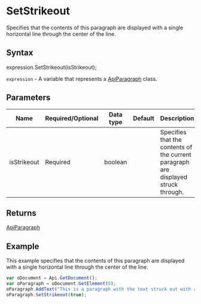 # SetStrikeout

Specifies that the contents of this paragraph are displayed with a single horizontal line through the center of the line.

## Syntax

expression.SetStrikeout(isStrikeout);

`expression` - A variable that represents a [ApiParagraph](../ApiParagraph.md) class.

## Parameters

| **Name** | **Required/Optional** | **Data type** | **Default** | **Description** |
| ------------- | ------------- | ------------- | ------------- | ------------- |
| isStrikeout | Required | boolean |  | Specifies that the contents of the current paragraph are displayed struck through. |

## Returns

[ApiParagraph](../../ApiParagraph/ApiParagraph.md)

## Example

This example specifies that the contents of this paragraph are displayed with a single horizontal line through the center of the line.

```javascript
var oDocument = Api.GetDocument();
var oParagraph = oDocument.GetElement(0);
oParagraph.AddText("This is a paragraph with the text struck out with a single line.");
oParagraph.SetStrikeout(true);
```

